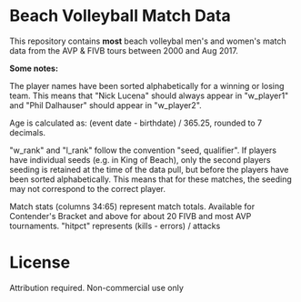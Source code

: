 # Beach Volleyball Match Data

This repository contains **most** beach volleybal men's and women's match data from the AVP & FIVB tours between 2000 and Aug 2017.

**Some notes:**

The player names have been sorted alphabetically for a winning or losing team. This means that "Nick Lucena" should always appear in "w_player1" and "Phil Dalhauser" should appear in "w_player2".

Age is calculated as: (event date - birthdate) / 365.25, rounded to 7 decimals.

"w_rank" and "l_rank" follow the convention "seed, qualifier". If players have individual seeds (e.g. in King of Beach), only the second players seeding is retained at the time of the data pull, but before the players have been sorted alphabetically. This means that for these matches, the seeding may not correspond to the correct player.

Match stats (columns 34:65) represent match totals. Available for Contender's Bracket and above for about 20 FIVB and most AVP tournaments. "hitpct" represents (kills - errors) / attacks

# License
Attribution required. Non-commercial use only
